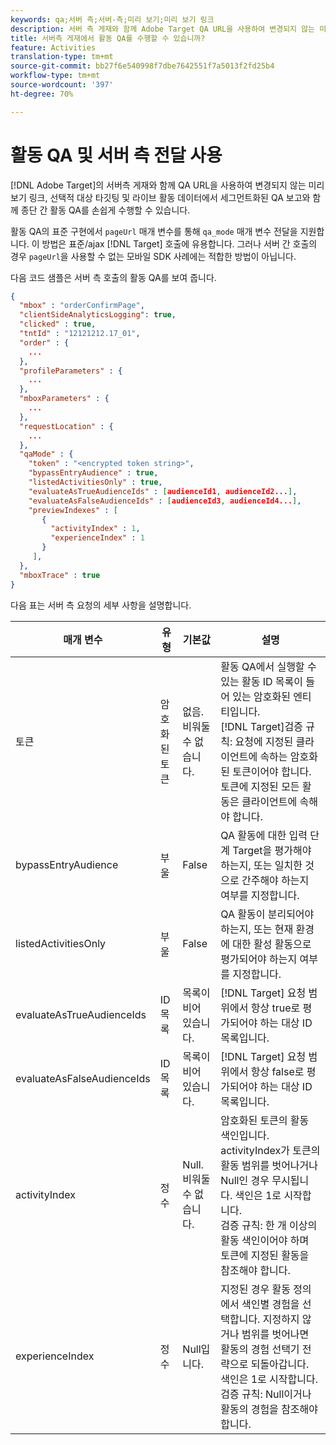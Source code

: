 ```yaml
---
keywords: qa;서버 측;서버-측;미리 보기;미리 보기 링크
description: 서버 측 게재와 함께 Adobe Target QA URL을 사용하여 변경되지 않는 미리 보기 링크, 선택적 고객 타깃팅 및 라이브 활동 데이터에서 세그먼트화된 QA 보고 등과 함께 종단 간 활동 QA를 손쉽게 수행하는 방법을 살펴볼 수 있습니다.
title: 서버측 게재에서 활동 QA를 수행할 수 있습니까?
feature: Activities
translation-type: tm+mt
source-git-commit: bb27f6e540998f7dbe7642551f7a5013f2fd25b4
workflow-type: tm+mt
source-wordcount: '397'
ht-degree: 70%

---
```



# 활동 QA 및 서버 측 전달 사용

[!DNL Adobe Target]의 서버측 게재와 함께 QA URL을 사용하여 변경되지 않는 미리 보기 링크, 선택적 대상 타깃팅 및 라이브 활동 데이터에서 세그먼트화된 QA 보고와 함께 종단 간 활동 QA를 손쉽게 수행할 수 있습니다.

활동 QA의 표준 구현에서 `pageUrl` 매개 변수를 통해 `qa_mode` 매개 변수 전달을 지원합니다. 이 방법은 표준/ajax [!DNL Target] 호출에 유용합니다. 그러나 서버 간 호출의 경우 `pageUrl`을 사용할 수 없는 모바일 SDK 사례에는 적합한 방법이 아닙니다.

다음 코드 샘플은 서버 측 호출의 활동 QA를 보여 줍니다.

```json
{
  "mbox" : "orderConfirmPage",
  "clientSideAnalyticsLogging": true,
  "clicked" : true,
  "tntId" : "12121212.17_01",
  "order" : {
    ...
  },
  "profileParameters" : {
    ...
  },
  "mboxParameters" : {
    ...
  },
  "requestLocation" : {
    ...
  },
  "qaMode" : {
    "token" : "<encrypted token string>",
    "bypassEntryAudience" : true,
    "listedActivitiesOnly" : true,
    "evaluateAsTrueAudienceIds" : [audienceId1, audienceId2...],
    "evaluateAsFalseAudienceIds" : [audienceId3, audienceId4...],
    "previewIndexes" : [
       {
         "activityIndex" : 1,
         "experienceIndex" : 1
       }
     ],
  },
  "mboxTrace" : true
}
```

다음 표는 서버 측 요청의 세부 사항을 설명합니다.

| 매개 변수 | 유형 | 기본값 | 설명 |
|--- |--- |--- |--- |
| 토큰 | 암호화된 토큰 | 없음.<br>비워둘 수 없습니다. | 활동 QA에서 실행할 수 있는 활동 ID 목록이 들어 있는 암호화된 엔티티입니다.<br>[!DNL Target]검증 규칙:  요청에 지정된 클라이언트에 속하는 암호화된 토큰이어야 합니다. 토큰에 지정된 모든 활동은 클라이언트에 속해야 합니다. |
| bypassEntryAudience | 부울 | False | QA 활동에 대한 입력 단계 Target을 평가해야 하는지, 또는 일치한 것으로 간주해야 하는지 여부를 지정합니다. |
| listedActivitiesOnly | 부울 | False | QA 활동이 분리되어야 하는지, 또는 현재 환경에 대한 활성 활동으로 평가되어야 하는지 여부를 지정합니다. |
| evaluateAsTrueAudienceIds | ID 목록 | 목록이 비어 있습니다. | [!DNL Target] 요청 범위에서 항상 true로 평가되어야 하는 대상 ID 목록입니다. |
| evaluateAsFalseAudienceIds | ID 목록 | 목록이 비어 있습니다. | [!DNL Target] 요청 범위에서 항상 false로 평가되어야 하는 대상 ID 목록입니다. |
| activityIndex | 정수 | Null.<br>비워둘 수 없습니다. | 암호화된 토큰의 활동 색인입니다. activityIndex가 토큰의 활동 범위를 벗어나거나 Null인 경우 무시됩니다. 색인은 1로 시작합니다.<br>검증 규칙: 한 개 이상의 활동 색인이어야 하며 토큰에 지정된 활동을 참조해야 합니다. |
| experienceIndex | 정수 | Null입니다. | 지정된 경우 활동 정의에서 색인별 경험을 선택합니다. 지정하지 않거나 범위를 벗어나면 활동의 경험 선택기 전략으로 되돌아갑니다. 색인은 1로 시작합니다.  검증 규칙: Null이거나 활동의 경험을 참조해야 합니다. |